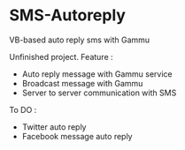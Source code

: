 # SMS-Autoreply
VB-based auto reply sms with Gammu 

Unfinished project.
Feature : 
- Auto reply message with Gammu service
- Broadcast message with Gammu
- Server to server communication with SMS

To DO :

- Twitter auto reply
- Facebook message auto reply
